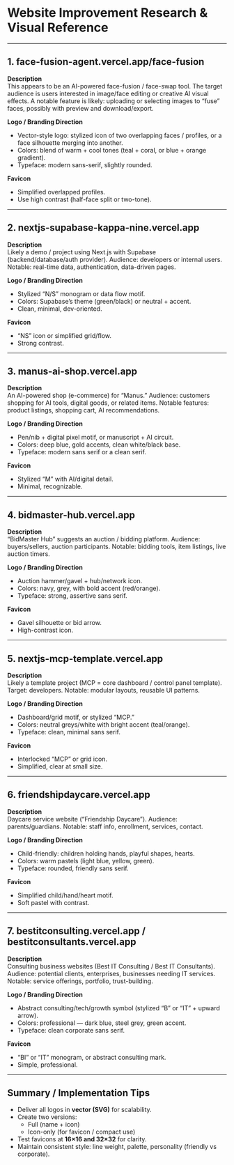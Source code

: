 # Website Improvement Research & Visual Reference

---

## 1. face-fusion-agent.vercel.app/face-fusion

**Description**  
This appears to be an AI-powered face-fusion / face-swap tool. The target audience is users interested in image/face editing or creative AI visual effects. A notable feature is likely: uploading or selecting images to “fuse” faces, possibly with preview and download/export.

**Logo / Branding Direction**  
- Vector-style logo: stylized icon of two overlapping faces / profiles, or a face silhouette merging into another.  
- Colors: blend of warm + cool tones (teal + coral, or blue + orange gradient).  
- Typeface: modern sans-serif, slightly rounded.

**Favicon**  
- Simplified overlapped profiles.  
- Use high contrast (half-face split or two-tone).

---

## 2. nextjs-supabase-kappa-nine.vercel.app

**Description**  
Likely a demo / project using Next.js with Supabase (backend/database/auth provider). Audience: developers or internal users. Notable: real-time data, authentication, data-driven pages.

**Logo / Branding Direction**  
- Stylized “N/S” monogram or data flow motif.  
- Colors: Supabase’s theme (green/black) or neutral + accent.  
- Clean, minimal, dev-oriented.

**Favicon**  
- “NS” icon or simplified grid/flow.  
- Strong contrast.

---

## 3. manus-ai-shop.vercel.app

**Description**  
An AI-powered shop (e-commerce) for “Manus.” Audience: customers shopping for AI tools, digital goods, or related items. Notable features: product listings, shopping cart, AI recommendations.

**Logo / Branding Direction**  
- Pen/nib + digital pixel motif, or manuscript + AI circuit.  
- Colors: deep blue, gold accents, clean white/black base.  
- Typeface: modern sans serif or a clean serif.

**Favicon**  
- Stylized “M” with AI/digital detail.  
- Minimal, recognizable.

---

## 4. bidmaster-hub.vercel.app

**Description**  
“BidMaster Hub” suggests an auction / bidding platform. Audience: buyers/sellers, auction participants. Notable: bidding tools, item listings, live auction timers.

**Logo / Branding Direction**  
- Auction hammer/gavel + hub/network icon.  
- Colors: navy, grey, with bold accent (red/orange).  
- Typeface: strong, assertive sans serif.

**Favicon**  
- Gavel silhouette or bid arrow.  
- High-contrast icon.

---

## 5. nextjs-mcp-template.vercel.app

**Description**  
Likely a template project (MCP = core dashboard / control panel template). Target: developers. Notable: modular layouts, reusable UI patterns.

**Logo / Branding Direction**  
- Dashboard/grid motif, or stylized “MCP.”  
- Colors: neutral greys/white with bright accent (teal/orange).  
- Typeface: clean, minimal sans serif.

**Favicon**  
- Interlocked “MCP” or grid icon.  
- Simplified, clear at small size.

---

## 6. friendshipdaycare.vercel.app

**Description**  
Daycare service website (“Friendship Daycare”). Audience: parents/guardians. Notable: staff info, enrollment, services, contact.

**Logo / Branding Direction**  
- Child-friendly: children holding hands, playful shapes, hearts.  
- Colors: warm pastels (light blue, yellow, green).  
- Typeface: rounded, friendly sans serif.

**Favicon**  
- Simplified child/hand/heart motif.  
- Soft pastel with contrast.

---

## 7. bestitconsulting.vercel.app / bestitconsultants.vercel.app

**Description**  
Consulting business websites (Best IT Consulting / Best IT Consultants). Audience: potential clients, enterprises, businesses needing IT services. Notable: service offerings, portfolio, trust-building.

**Logo / Branding Direction**  
- Abstract consulting/tech/growth symbol (stylized “B” or “IT” + upward arrow).  
- Colors: professional — dark blue, steel grey, green accent.  
- Typeface: clean corporate sans serif.

**Favicon**  
- “BI” or “IT” monogram, or abstract consulting mark.  
- Simple, professional.

---

## Summary / Implementation Tips

- Deliver all logos in **vector (SVG)** for scalability.  
- Create two versions:  
  - Full (name + icon)  
  - Icon-only (for favicon / compact use)  
- Test favicons at **16×16 and 32×32** for clarity.  
- Maintain consistent style: line weight, palette, personality (friendly vs corporate).  
